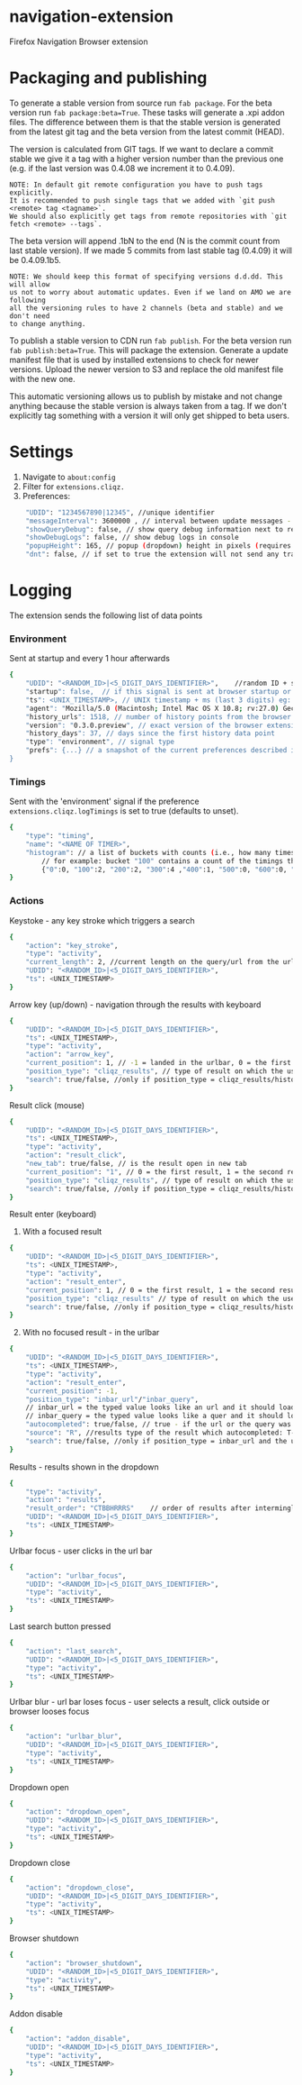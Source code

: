 navigation-extension
====================

Firefox Navigation Browser extension

# Packaging and publishing

To generate a stable version from source run `fab package`. For the beta version
run `fab package:beta=True`. These tasks will generate a .xpi addon files. The
difference between them is that the stable version is generated from the latest
git tag and the beta version from the latest commit (HEAD).

The version is calculated from GIT tags. If we want to declare a commit stable
we give it a tag with a higher version number than the previous one (e.g. if
the last version was 0.4.08 we increment it to 0.4.09).
```
NOTE: In default git remote configuration you have to push tags explicitly.
It is recommended to push single tags that we added with `git push <remote> tag <tagname>`.
We should also explicitly get tags from remote repositories with `git fetch <remote> --tags`.
```
The beta version will append .1bN to the end (N is the commit count from last
stable version). If we made 5 commits from last stable tag (0.4.09) it will be
0.4.09.1b5.
```
NOTE: We should keep this format of specifying versions d.d.dd. This will allow
us not to worry about automatic updates. Even if we land on AMO we are following
all the versioning rules to have 2 channels (beta and stable) and we don't need
to change anything.
```
To publish a stable version to CDN run `fab publish`. For the beta version
run `fab publish:beta=True`. This will package the extension. Generate a update
manifest file that is used by installed extensions to check for newer versions.
Upload the newer version to S3 and replace the old manifest file with the new one.

This automatic versioning allows us to publish by mistake and not change anything
because the stable version is always taken from a tag. If we don't explicitly tag
something with a version it will only get shipped to beta users.

# Settings

1. Navigate to `about:config`
2. Filter for `extensions.cliqz.`
3. Preferences:
``` bash
    "UDID": "1234567890|12345", //unique identifier
    "messageInterval": 3600000 , // interval between update messages - 1H
    "showQueryDebug": false, // show query debug information next to results
    "showDebugLogs": false, // show debug logs in console
    "popupHeight": 165, // popup (dropdown) height in pixels (requires restart)
    "dnt": false, // if set to true the extension will not send any tracking signals
```

# Logging

The extension sends the following list of data points

### Environment
Sent at startup and every 1 hour afterwards

``` bash
{
    "UDID": "<RANDOM_ID>|<5_DIGIT_DAYS_IDENTIFIER>",    //random ID + separator  + number of days since (GMT: Thu, 01 Jan 1970 00:00:00 GMT) - unix timestamp - 5 digits eg:     10378300660576423|16148"
    "startup": false,  // if this signal is sent at browser startup or during a regular interval
    "ts": <UNIX_TIMESTAMP>, // UNIX timestamp + ms (last 3 digits) eg: 1395151314278
    "agent": "Mozilla/5.0 (Macintosh; Intel Mac OS X 10.8; rv:27.0) Gecko/20100101 Firefox/27.0", // user agent from the browser
    "history_urls": 1518, // number of history points from the browser
    "version": "0.3.0.preview", // exact version of the browser extension
    "history_days": 37, // days since the first history data point
    "type": "environment", // signal type
    "prefs": {...} // a snapshot of the current preferences described in Settings
}
```

### Timings
Sent with the 'environment' signal if the preference `extensions.cliqz.logTimings` is set to true (defaults to unset).

``` bash
{
    "type": "timing",
    "name": "<NAME OF TIMER>",
    "histogram": // a list of buckets with counts (i.e., how many times the timing fits in the bucket)
        // for example: bucket "100" contains a count of the timings that were >= 100 and < 200
        {"0":0, "100":2, "200":2, "300":4 ,"400":1, "500":0, "600":0, "700":0, "800":0, "900":0, "1000":0}}
}
```

### Actions

Keystoke - any key stroke which triggers a search
``` bash
{
    "action": "key_stroke",
    "type": "activity",
    "current_length": 2, //current length on the query/url from the urlbar
    "UDID": "<RANDOM_ID>|<5_DIGIT_DAYS_IDENTIFIER>",
    "ts": <UNIX_TIMESTAMP>
}
```

Arrow key (up/down) - navigation through the results with keyboard

``` bash
{
    "UDID": "<RANDOM_ID>|<5_DIGIT_DAYS_IDENTIFIER>",
    "ts": <UNIX_TIMESTAMP>,
    "type": "activity",
    "action": "arrow_key",
    "current_position": 1, // -1 = landed in the urlbar, 0 = the first result, 1 = the second result ...
    "position_type": "cliqz_results", // type of result on which the user landed (cliqz_results/cliqz_suggestions/history/bookmark/tab_result)
    "search": true/false, //only if position_type = cliqz_results/history/bookmark/tab_result and the url is a search page
}
```

Result click (mouse)

``` bash
{
    "UDID": "<RANDOM_ID>|<5_DIGIT_DAYS_IDENTIFIER>",
    "ts": <UNIX_TIMESTAMP>,
    "type": "activity",
    "action": "result_click",
    "new_tab": true/false, // is the result open in new tab
    "current_position": "1", // 0 = the first result, 1 = the second result ...
    "position_type": "cliqz_results", // type of result on which the user landed (cliqz_results/cliqz_suggestions/history/bookmark/tab_result)
    "search": true/false, //only if position_type = cliqz_results/history/bookmark/tab_result and the url is a search page
}
```

Result enter (keyboard)

1. With a focused result
``` bash
{
    "UDID": "<RANDOM_ID>|<5_DIGIT_DAYS_IDENTIFIER>",
    "ts": <UNIX_TIMESTAMP>,
	"type": "activity",
    "action": "result_enter",
    "current_position": 1, // 0 = the first result, 1 = the second result ...
    "position_type": "cliqz_results" // type of result on which the user landed (cliqz_results/cliqz_suggestions/history/bookmark/tab_result)
    "search": true/false, //only if position_type = cliqz_results/history/bookmark/tab_result and the url is a search page
}
```
2. With no focused result - in the urlbar
``` bash
{
    "UDID": "<RANDOM_ID>|<5_DIGIT_DAYS_IDENTIFIER>",
    "ts": <UNIX_TIMESTAMP>,
    "type": "activity",
    "action": "result_enter",
    "current_position": -1,
    "position_type": "inbar_url"/"inbar_query",
    // inbar_url = the typed value looks like an url and it should load on enter
    // inbar_query = the typed value looks like a quer and it should load in the default search engine
    "autocompleted": true/false, // true - if the url or the query was autocompleted with the first result
    "source": "R", //results type of the result which autocompleted: T-tab result, B-bookmark, H-history, R-cliqz result, S-suggestion, C-custom results
    "search": true/false, //only if position_type = inbar_url and the url is a search page
}
```

Results - results shown in the dropdown
``` bash
{
    "type": "activity",
    "action": "results",
	"result_order": "CTBBHRRRS"    // order of results after intermingle process: T-tab result, B-bookmark, H-history, R-cliqz result, C-custom results
    "UDID": "<RANDOM_ID>|<5_DIGIT_DAYS_IDENTIFIER>",
    "ts": <UNIX_TIMESTAMP>
}
```

Urlbar focus - user clicks in the url bar
``` bash
{
    "action": "urlbar_focus",
    "UDID": "<RANDOM_ID>|<5_DIGIT_DAYS_IDENTIFIER>",
    "type": "activity",
    "ts": <UNIX_TIMESTAMP>
}
```

Last search button pressed
``` bash
{
    "action": "last_search",
    "UDID": "<RANDOM_ID>|<5_DIGIT_DAYS_IDENTIFIER>",
    "type": "activity",
    "ts": <UNIX_TIMESTAMP>
}
```

Urlbar blur - url bar loses focus - user selects a result, click outside or browser looses focus
``` bash
{
    "action": "urlbar_blur",
    "UDID": "<RANDOM_ID>|<5_DIGIT_DAYS_IDENTIFIER>",
    "type": "activity",
    "ts": <UNIX_TIMESTAMP>
}
```

Dropdown open
``` bash
{
    "action": "dropdown_open",
    "UDID": "<RANDOM_ID>|<5_DIGIT_DAYS_IDENTIFIER>",
    "type": "activity",
    "ts": <UNIX_TIMESTAMP>
}
```

Dropdown close
``` bash
{
    "action": "dropdown_close",
    "UDID": "<RANDOM_ID>|<5_DIGIT_DAYS_IDENTIFIER>",
    "type": "activity",
    "ts": <UNIX_TIMESTAMP>
}
```

Browser shutdown
``` bash
{
    "action": "browser_shutdown",
    "UDID": "<RANDOM_ID>|<5_DIGIT_DAYS_IDENTIFIER>",
    "type": "activity",
    "ts": <UNIX_TIMESTAMP>
}
```

Addon disable
``` bash
{
    "action": "addon_disable",
    "UDID": "<RANDOM_ID>|<5_DIGIT_DAYS_IDENTIFIER>",
    "type": "activity",
    "ts": <UNIX_TIMESTAMP>
}
```
